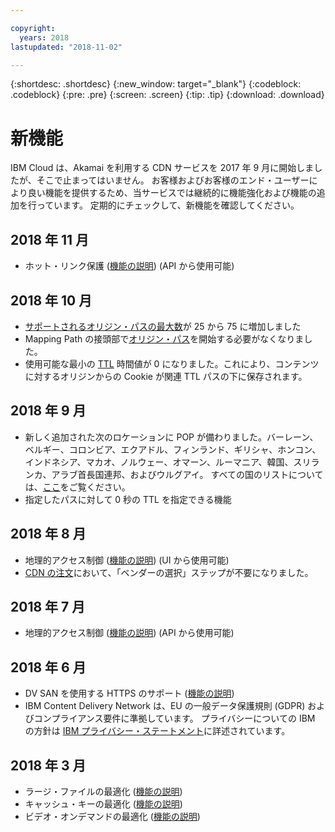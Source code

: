 ```yaml
---

copyright:
  years: 2018
lastupdated: "2018-11-02"

---
```


{:shortdesc: .shortdesc}
{:new_window: target="_blank"}
{:codeblock: .codeblock}
{:pre: .pre}
{:screen: .screen}
{:tip: .tip}
{:download: .download}

# 新機能

IBM Cloud は、Akamai を利用する CDN サービスを 2017 年 9 月に開始しましたが、そこで止まってはいません。 お客様およびお客様のエンド・ユーザーにより良い機能を提供するため、当サービスでは継続的に機能強化および機能の追加を行っています。 定期的にチェックして、新機能を確認してください。

## 2018 年 11 月

  * ホット・リンク保護 ([機能の説明](feature-descriptions.html#hotlink-protection)) (API から使用可能)
  
## 2018 年 10 月

  * [サポートされるオリジン・パスの最大数](known-limitations.html#known-limitations)が 25 から 75 に増加しました
  * Mapping Path の接頭部で[オリジン・パス](how-to.html#adding-origin-path-details)を開始する必要がなくなりました。
  * 使用可能な最小の [TTL](how-to.html#setting-content-caching-time-using-time-to-live-) 時間値が 0 になりました。これにより、コンテンツに対するオリジンからの Cookie が関連 TTL パスの下に保存されます。

## 2018 年 9 月

  * 新しく追加された次のロケーションに POP が備わりました。バーレーン、ベルギー、コロンビア、エクアドル、フィンランド、ギリシャ、ホンコン、インドネシア、マカオ、ノルウェー、オマーン、ルーマニア、韓国、スリランカ、アラブ首長国連邦、およびウルグアイ。 すべての国のリストについては、[ここ](https://console.bluemix.net/docs/infrastructure/CDN/edge-servers.html#list-of-edge-servers)をご覧ください。
  * 指定したパスに対して 0 秒の TTL を指定できる機能

## 2018 年 8 月

  * 地理的アクセス制御 ([機能の説明](feature-descriptions.html#geographical-access-control)) (UI から使用可能)
  * [CDN の注文](how-to-order.html#order-a-new-cdn-)において、「ベンダーの選択」ステップが不要になりました。

## 2018 年 7 月

  * 地理的アクセス制御 ([機能の説明](feature-descriptions.html#geographical-access-control)) (API から使用可能)

## 2018 年 6 月

* DV SAN を使用する HTTPS のサポート ([機能の説明](feature-descriptions.html#https-protocol-support))
* IBM Content Delivery Network は、EU の一般データ保護規則 (GDPR) およびコンプライアンス要件に準拠しています。 プライバシーについての IBM の方針は [IBM プライバシー・ステートメント](https://www.ibm.com/privacy/us/en/)に詳述されています。

## 2018 年 3 月

  * ラージ・ファイルの最適化 ([機能の説明](feature-descriptions.html#large-file-optimization))
  * キャッシュ・キーの最適化 ([機能の説明](feature-descriptions.html#cache-key-query-args))
  * ビデオ・オンデマンドの最適化 ([機能の説明](feature-descriptions.html#video-on-demand))
